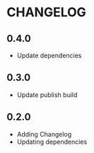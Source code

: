 # CHANGELOG

## 0.4.0

- Update dependencies

## 0.3.0

- Update publish build

## 0.2.0

- Adding Changelog
- Updating dependencies
